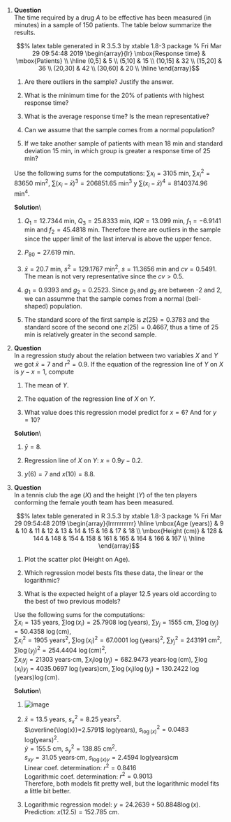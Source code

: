 1.  **Question**\
    The time required by a drug $A$ to be effective has been measured
    (in minutes) in a sample of 150 patients. The table below summarize
    the results.

    $$% latex table generated in R 3.5.3 by xtable 1.8-3 package
      % Fri Mar 29 09:54:48 2019
      \begin{array}{lr}
       \mbox{Response time} & \mbox{Patients} \\ 
        \hline
      (0,5] & 5 \\ 
        (5,10] & 15 \\ 
        (10,15] & 32 \\ 
        (15,20] & 36 \\ 
        (20,30] & 42 \\ 
        (30,60] & 20 \\ 
         \hline
      \end{array}$$

    1.  Are there outliers in the sample? Justify the answer.

    2.  What is the minimum time for the 20% of patients with highest
        response time?

    3.  What is the average response time? Is the mean representative?

    4.  Can we assume that the sample comes from a normal population?

    5.  If we take another sample of patients with mean 18 min and
        standard deviation 15 min, in which group is greater a response
        time of 25 min?

    Use the following sums for the computations: $\sum x_i=3105$ min,
    $\sum x_i^2=83650$ min$^2$, $\sum (x_i-\bar x)^3=206851.65$ min$^3$
    y $\sum (x_i-\bar x)^4=8140374.96$ min$^4$.

    **Solution**\

    1.  $Q_1=12.7344$ min, $Q_3=25.8333$ min, $IQR=13.099$ min,
        $f_1=-6.9141$ min and $f_2=45.4818$ min. Therefore there are
        outliers in the sample since the upper limit of the last
        interval is above the upper fence.

    2.  $P_{80}=27.619$ min.

    3.  $\bar x=20.7$ min, $s^2=129.1767$ min$^2$, $s=11.3656$ min and
        $cv=0.5491$. The mean is not very representative since the
        $cv>0.5$.

    4.  $g_1=0.9393$ and $g_2=0.2523$. Since $g_1$ and $g_2$ are between
        -2 and 2, we can assumme that the sample comes from a normal
        (bell-shaped) population.

    5.  The standard score of the first sample is $z(25)=0.3783$ and the
        standard score of the second one $z(25)=0.4667$, thus a time of
        25 min is relatively greater in the second sample.

2.  **Question**\
    In a regression study about the relation between two variables $X$
    and $Y$ we got $\bar x=7$ and $r^2=0.9$. If the equation of the
    regression line of $Y$ on $X$ is $y-x=1$, compute

    1.  The mean of $Y$.

    2.  The equation of the regression line of $X$ on $Y$.

    3.  What value does this regression model predict for $x=6$? And for
        $y=10$?

    **Solution**\

    1.  $\bar y=8$.

    2.  Regression line of $X$ on $Y$: $x=0.9y-0.2$.

    3.  $y(6)=7$ and $x(10)=8.8$.

3.  **Question**\
    In a tennis club the age ($X$) and the height ($Y$) of the ten
    players conforming the female youth team has been measured.

    $$% latex table generated in R 3.5.3 by xtable 1.8-3 package
      % Fri Mar 29 09:54:48 2019
      \begin{array}{lrrrrrrrrrr}
         \hline
      \mbox{Age (years)} & 9 & 10 & 11 & 12 & 13 & 14 & 15 & 16 & 17 & 18 \\ 
        \mbox{Height (cm)} & 128 & 144 & 148 & 154 & 158 & 161 & 165 & 164 & 166 & 167 \\ 
         \hline
      \end{array}$$

    1.  Plot the scatter plot (Height on Age).

    2.  Which regression model bests fits these data, the linear or the
        logarithmic?

    3.  What is the expected height of a player 12.5 years old according
        to the best of two previous models?

    Use the following sums for the computations:\
    $\sum x_i=135$ years, $\sum \log(x_i)=25.7908$ $\log(\mbox{years})$,
    $\sum y_j=1555$ cm, $\sum \log(y_j)=50.4358$ $\log(\mbox{cm})$,\
    $\sum x_i^2=1905$ years$^2$, $\sum \log(x_i)^2=67.0001$
    $\log(\mbox{years})^2$, $\sum y_j^2=243191$ cm$^2$,
    $\sum \log(y_j)^2=254.4404$ $\log(\mbox{cm})^2$,\
    $\sum x_iy_j=21303$ years$\cdot$cm, $\sum x_i\log(y_j)=682.9473$
    years$\cdot\log(\mbox{cm})$, $\sum \log(x_i)y_j=4035.0697$
    $\log(\mbox{years})$cm, $\sum \log(x_i)\log(y_j)=130.2422$
    $\log(\mbox{years})\log(\mbox{cm})$.

    **Solution**\

    1.  ![image](media/supplements1/exercise3/regnol-fis-4-scatterlot-height-age.svg)

    2.  $\bar x=13.5$ years, $s_x^2=8.25$ years$^2$.\
        $\overline{\log(x)}=2.5791$ log(years), $s_{\log(x)}^2=0.0483$
        log(years)$^2$.\
        $\bar y=155.5$ cm, $s_y^2=138.85$ cm$^2$.\
        $s_{xy}=31.05$ years$\cdot$cm, $s_{\log(x)y}=2.4594$
        log(years)cm\
        Linear coef. determination: $r^2=0.8416$\
        Logarithmic coef. determination: $r^2=0.9013$\
        Therefore, both models fit pretty well, but the logarithmic
        model fits a little bit better.

    3.  Logarithmic regression model: $y=24.2639+50.8848\log(x)$.\
        Prediction: $x(12.5)=152.785$ cm.


